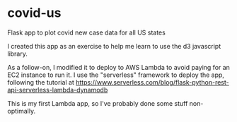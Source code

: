 # covid-us
Flask app to plot covid new case data for all US states

I created this app as an exercise to help me learn to use the d3 javascript library.

As a follow-on, I modified it to deploy to AWS Lambda to avoid paying for an EC2 instance to run it.
I use the "serverless" framework to deploy the app, following the tutorial at https://www.serverless.com/blog/flask-python-rest-api-serverless-lambda-dynamodb

This is my first Lambda app, so I've probably done some stuff non-optimally.